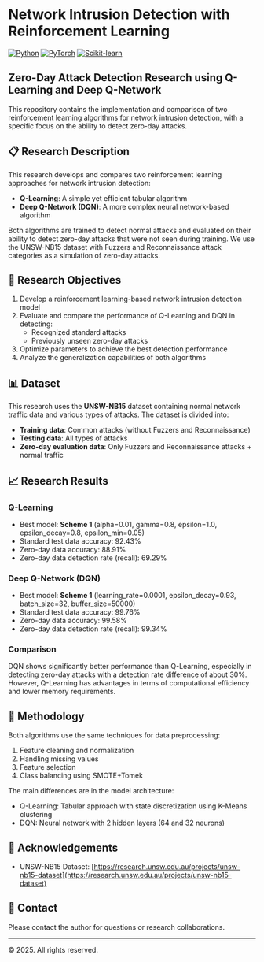 # Network Intrusion Detection with Reinforcement Learning

[![Python](https://img.shields.io/badge/Python-3.7%2B-blue)](https://www.python.org/)
[![PyTorch](https://img.shields.io/badge/PyTorch-1.7%2B-orange)](https://pytorch.org/)
[![Scikit-learn](https://img.shields.io/badge/Scikit--learn-0.24%2B-green)](https://scikit-learn.org/)

## Zero-Day Attack Detection Research using Q-Learning and Deep Q-Network

This repository contains the implementation and comparison of two reinforcement learning algorithms for network intrusion detection, with a specific focus on the ability to detect zero-day attacks.

## 📋 Research Description

This research develops and compares two reinforcement learning approaches for network intrusion detection:
- **Q-Learning**: A simple yet efficient tabular algorithm
- **Deep Q-Network (DQN)**: A more complex neural network-based algorithm

Both algorithms are trained to detect normal attacks and evaluated on their ability to detect zero-day attacks that were not seen during training. We use the UNSW-NB15 dataset with Fuzzers and Reconnaissance attack categories as a simulation of zero-day attacks.

## 🎯 Research Objectives

1. Develop a reinforcement learning-based network intrusion detection model
2. Evaluate and compare the performance of Q-Learning and DQN in detecting:
   - Recognized standard attacks
   - Previously unseen zero-day attacks
3. Optimize parameters to achieve the best detection performance
4. Analyze the generalization capabilities of both algorithms

## 📊 Dataset

This research uses the **UNSW-NB15** dataset containing normal network traffic data and various types of attacks. The dataset is divided into:
- **Training data**: Common attacks (without Fuzzers and Reconnaissance)
- **Testing data**: All types of attacks
- **Zero-day evaluation data**: Only Fuzzers and Reconnaissance attacks + normal traffic

## 📈 Research Results

### Q-Learning
- Best model: **Scheme 1** (alpha=0.01, gamma=0.8, epsilon=1.0, epsilon_decay=0.8, epsilon_min=0.05)
- Standard test data accuracy: 92.43%
- Zero-day data accuracy: 88.91%
- Zero-day data detection rate (recall): 69.29%

### Deep Q-Network (DQN)
- Best model: **Scheme 1** (learning_rate=0.0001, epsilon_decay=0.93, batch_size=32, buffer_size=50000)
- Standard test data accuracy: 99.76%
- Zero-day data accuracy: 99.58%
- Zero-day data detection rate (recall): 99.34%

### Comparison
DQN shows significantly better performance than Q-Learning, especially in detecting zero-day attacks with a detection rate difference of about 30%. However, Q-Learning has advantages in terms of computational efficiency and lower memory requirements.

## 🔬 Methodology

Both algorithms use the same techniques for data preprocessing:
1. Feature cleaning and normalization
2. Handling missing values
3. Feature selection
4. Class balancing using SMOTE+Tomek

The main differences are in the model architecture:
- Q-Learning: Tabular approach with state discretization using K-Means clustering
- DQN: Neural network with 2 hidden layers (64 and 32 neurons)

## 🙏 Acknowledgements

- UNSW-NB15 Dataset: [https://research.unsw.edu.au/projects/unsw-nb15-dataset](https://research.unsw.edu.au/projects/unsw-nb15-dataset)

## 📧 Contact

Please contact the author for questions or research collaborations.

---

© 2025. All rights reserved.

